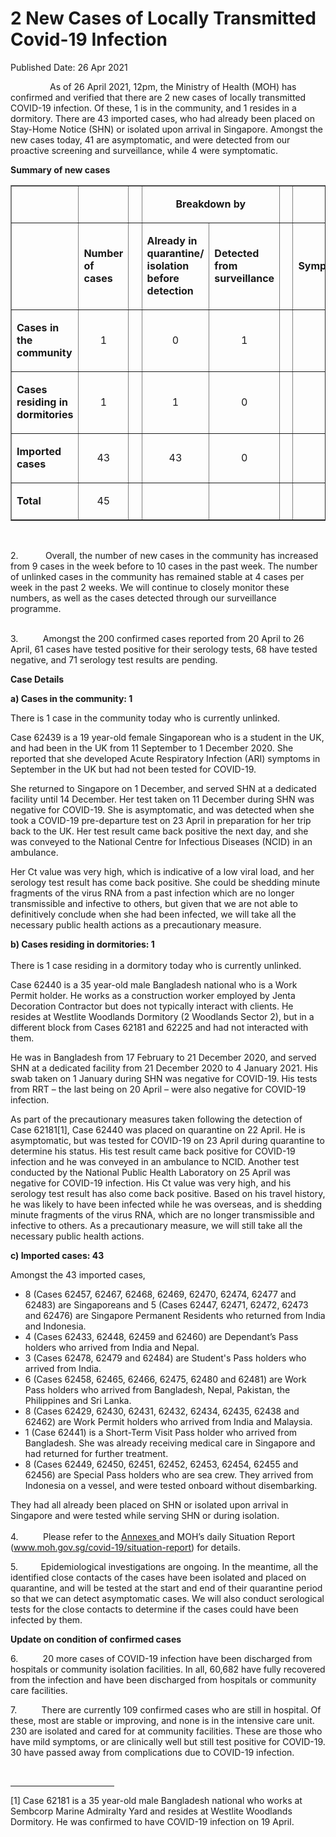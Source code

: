 <html>
    <meta http-equiv="Content-Type" content="text/html; charset=utf-8"/>
    <meta charset="utf-8"/>
    <title>2 New Cases of Locally Transmitted  Covid-19 Infection </title>
    <body><h1>2 New Cases of Locally Transmitted  Covid-19 Infection </h1>
    <p>Published Date: 26 Apr 2021</p> <p>&nbsp; &nbsp; &nbsp; &nbsp; &nbsp; &nbsp; &nbsp; &nbsp; As of 26 April 2021, 12pm, the Ministry of Health (MOH) has confirmed and verified that there are 2 new cases of locally transmitted COVID-19 infection. Of these, 1 is in the community, and 1 resides in a dormitory. There are 43 imported cases, who had already been placed on Stay-Home Notice (SHN) or isolated upon arrival in Singapore. Amongst the new cases today, 41 are asymptomatic, and were detected from our proactive screening and surveillance, while 4 were symptomatic.&nbsp;</p> <p><strong>Summary of new cases</strong></p> <table border="1" cellspacing="0" cellpadding="0" width="605"> <tbody><tr> <td width="129"> <p align="right">&nbsp;</p> </td> <td width="60"> <p>&nbsp;</p> </td> <td width="16" valign="top"> <p>&nbsp;</p> </td> <td width="192" colspan="2"> <p align="center"><strong>Breakdown by</strong></p> </td> <td width="16" valign="top"> <p>&nbsp;</p> </td> <td width="192" colspan="2"> <p align="center"><strong>Breakdown by</strong></p> </td> </tr> <tr> <td width="129"> <p align="right">&nbsp;</p> </td> <td width="60"> <p><strong>Number of cases</strong></p> </td> <td width="16" valign="top"> <p>&nbsp;</p> </td> <td width="96"> <p><strong>Already in quarantine/ isolation before detection</strong></p> </td> <td width="96"> <p><strong>Detected from surveillance</strong></p> </td> <td width="16" valign="top"> <p>&nbsp;</p> </td> <td width="96"> <p><strong>Symptomatic</strong></p> </td> <td width="96"> <p><strong>Asymptomatic</strong></p> </td> </tr> <tr> <td width="129"> <p><strong>Cases in the community</strong></p> </td> <td width="60"> <p align="center">1</p> </td> <td width="16" valign="top"> <p align="center">&nbsp;</p> </td> <td width="96"> <p align="center">0</p> </td> <td width="96"> <p align="center">1</p> </td> <td width="16" valign="top"> <p align="center">&nbsp;</p> </td> <td width="96"> <p align="center">0</p> </td> <td width="96"> <p align="center">1</p> </td> </tr> <tr> <td width="129"> <p><strong>Cases residing in dormitories</strong></p> </td> <td width="60"> <p align="center">1</p> </td> <td width="16" valign="top"> <p align="center">&nbsp;</p> </td> <td width="96"> <p align="center">1</p> </td> <td width="96"> <p align="center">0</p> </td> <td width="16" valign="top"> <p align="center">&nbsp;</p> </td> <td width="96"> <p align="center">0</p> </td> <td width="96"> <p align="center">1</p> </td> </tr> <tr> <td width="129"> <p><strong>Imported cases</strong></p> </td> <td width="60"> <p align="center">43</p> </td> <td width="16" valign="top"> <p align="center">&nbsp;</p> </td> <td width="96"> <p align="center">43</p> </td> <td width="96"> <p align="center">0</p> </td> <td width="16" valign="top"> <p align="center">&nbsp;</p> </td> <td width="96"> <p align="center">4</p> </td> <td width="96"> <p align="center">39</p> </td> </tr> <tr> <td width="129"> <p><strong>Total</strong></p> </td> <td width="60"> <p align="center">45</p> </td> <td width="16" valign="top"> <p align="center">&nbsp;</p> </td> <td width="96"> <p align="center">&nbsp;</p> </td> <td width="96"> <p align="center">&nbsp;</p> </td> <td width="16" valign="top"> <p align="center">&nbsp;</p> </td> <td width="96"> <p align="center">&nbsp;</p> </td> <td width="96"> <p align="center">&nbsp;</p> </td> </tr> </tbody></table> <p>&nbsp;</p> <p>2.&nbsp; &nbsp; &nbsp; &nbsp; &nbsp; &nbsp;Overall, the number of new cases in the community has increased from 9 cases in the week before to 10 cases in the past week. The number of unlinked cases in the community has remained stable at 4 cases per week in the past 2 weeks.&nbsp;We will continue to closely monitor these numbers, as well as the cases detected through our surveillance programme.<p><br>3.&nbsp; &nbsp; &nbsp; &nbsp; &nbsp; Amongst the 200 confirmed cases reported from 20 April to 26 April, 61 cases have tested positive for their serology tests, 68 have tested negative, and 71 serology test results are pending.</p></p><p><p><strong>Case Details</strong></p><p><strong>a) Cases in the community: 1</strong></p><p>There is 1 case in the community today who is currently unlinked.</p><p>Case 62439 is a 19 year-old female Singaporean who is a student in the UK, and had been in the UK from 11 September to 1 December 2020. She reported that she developed Acute Respiratory Infection (ARI) symptoms in September in the UK but had not been tested for COVID-19.</p><p>She returned to Singapore on 1 December, and served SHN at a dedicated facility until 14 December. Her test taken on 11 December during SHN was negative for COVID-19. She is asymptomatic, and was detected when she took a COVID-19 pre-departure test on 23 April in preparation for her trip back to the UK. Her test result came back positive the next day, and she was conveyed to the National Centre for Infectious Diseases (NCID) in an ambulance.</p><p>Her Ct value was very high, which is indicative of a low viral load, and her serology test result has come back positive. She could be shedding minute fragments of the virus RNA from a past infection which are no longer transmissible and infective to others, but given that we are not able to definitively conclude when she had been infected, we will take all the necessary public health actions as a precautionary measure. </p><p><strong>b) Cases residing in dormitories: 1<br><br></strong>There is 1 case residing in a dormitory today who is currently unlinked.</p><p>Case 62440 is a 35 year-old male Bangladesh national who is a Work Permit holder. He works as a construction worker employed by Jenta Decoration Contractor but does not typically interact with clients. He resides at Westlite Woodlands Dormitory (2 Woodlands Sector 2), but in a different block from Cases 62181 and 62225 and had not interacted with them.</p><p>He was in Bangladesh from 17 February to 21 December 2020, and served SHN at a dedicated facility from 21 December 2020 to 4 January 2021. His swab taken on 1 January during SHN was negative for COVID-19. His tests from RRT – the last being on 20 April – were also negative for COVID-19 infection.</p><p>As part of the precautionary measures taken following the detection of Case 62181[1], Case 62440 was placed on quarantine on 22 April. He is asymptomatic, but was tested for COVID-19 on 23 April during quarantine to determine his status. His test result came back positive for COVID-19 infection and he was conveyed in an ambulance to NCID. Another test conducted by the National Public Health Laboratory on 25 April was negative for COVID-19 infection. His Ct value was very high, and his serology test result has also come back positive. Based on his travel history, he was likely to have been infected while he was overseas, and is shedding minute fragments of the virus RNA, which are no longer transmissible and infective to others. As a precautionary measure, we will still take all the necessary public health actions. </p><p><strong>c) Imported cases: 43</strong></p><p>Amongst the 43 imported cases,</p></p> <ul><li>8 (Cases 62457, 62467, 62468, 62469, 62470, 62474, 62477 and 62483) are Singaporeans and 5 (Cases 62447, 62471, 62472, 62473 and 62476) are Singapore Permanent Residents who returned from India and Indonesia.</li><li>4 (Cases 62433, 62448, 62459 and 62460) are Dependant’s Pass holders who arrived from India and Nepal.</li><li>3 (Cases 62478, 62479 and 62484) are Student's Pass holders who arrived from India.</li><li>6 (Cases 62458, 62465, 62466, 62475, 62480 and 62481) are Work Pass holders who arrived from Bangladesh, Nepal, Pakistan, the Philippines and Sri Lanka.</li><li>8 (Cases 62429, 62430, 62431, 62432, 62434, 62435, 62438 and 62462) are Work Permit holders who arrived from India and Malaysia.</li><li>1 (Case 62441) is a Short-Term Visit Pass holder who arrived from Bangladesh. She was already receiving medical care in Singapore and had returned for further treatment. </li><li>8 (Cases 62449, 62450, 62451, 62452, 62453, 62454, 62455 and 62456) are Special Pass holders who are sea crew. They arrived from Indonesia on a vessel, and were tested onboard without disembarking.</li></ul><p>They had all already been placed on SHN or isolated upon arrival in Singapore and were tested while serving SHN or during isolation.<br><br>4.&nbsp; &nbsp; &nbsp; &nbsp; &nbsp; Please refer to the <a href="/docs/librariesprovider5/default-document-library/annexes-(26-apr).pdf?sfvrsn=34edfbe1_0" title="Annexes ">Annexes </a>and MOH’s daily Situation Report (<a href="http://www.moh.gov.sg/covid-19/situation-report">www.moh.gov.sg/covid-19/situation-report</a>) for details.</p><p><p>5.<b>&nbsp; &nbsp; &nbsp; &nbsp; &nbsp; &nbsp;</b>Epidemiological investigations are ongoing. In the meantime, all the identified close contacts of the cases have been isolated and placed on quarantine, and will be tested at the start and end of their quarantine period so that we can detect asymptomatic cases. We will also conduct serological tests for the close contacts to determine if the cases could have been infected by them.</p></p><p><p><strong>Update on condition of confirmed cases</strong></p><p>6.&nbsp; &nbsp; &nbsp; &nbsp; &nbsp; 20 more cases of COVID-19 infection have been discharged from hospitals or community isolation facilities. In all, 60,682 have fully recovered from the infection and have been discharged from hospitals or community care facilities.</p></p><p><p>7.&nbsp; &nbsp; &nbsp; &nbsp; &nbsp; There are currently 109 confirmed cases who are still in hospital. Of these, most are stable or improving, and none is in the intensive care unit. 230 are isolated and cared for at community facilities. These are those who have mild symptoms, or are clinically well but still test positive for COVID-19. 30 have passed away from complications due to COVID-19 infection.</p></p> <div><br clear="all"> <hr align="left" size="1" width="33%"> <div id="ftn1"> <p>[1] Case 62181 is a 35 year-old male Bangladesh national who works at Sembcorp Marine Admiralty Yard and resides at Westlite Woodlands Dormitory. He was confirmed to have COVID-19 infection on 19 April.</p> </div> </div></body>
</html>